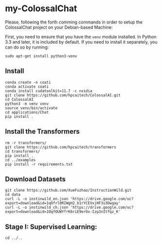 # my-ColossalChat

Please, following the forth comming commands in order to setup the ColossalChat project on your Debian-based Machine:

First, you need to ensure that you have the `venv` module installed. In Python 3.3 and later, it is included by default. If you need to install it separately, you can do so by running:
   
   ```
   sudo apt-get install python3-venv
   ```
   
## Install

```
conda create -n coati
conda activate coati
conda install cudatoolkit=11.7 -c nvidia
git clone https://github.com/hpcaitech/ColossalAI.git
cd ColossalAI
python3 -m venv venv
source venv/bin/activate
cd applications/Chat
pip install .
```

## Install the Transformers

```
rm -r transformers/
git clone https://github.com/hpcaitech/transformers
cd transformers/
pip install .
cd ../examples
pip install -r requirements.txt
```

## Download Datasets
```
git clone https://github.com/XueFuzhao/InstructionWild.git
cd data
curl -L -o instinwild_en.json 'https://drive.google.com/uc?export=download&id=1qOfrl0RIWgH2_b1rYCEVxjHF3u3Dwqay'
curl -L -o instinwild_ch.json 'https://drive.google.com/uc?export=download&id=1OqfOUWYfrK6riE9erOx-Izp3nItfqz_K'

```

## Stage I: Supervised Learning:
```
cd ../..
```

